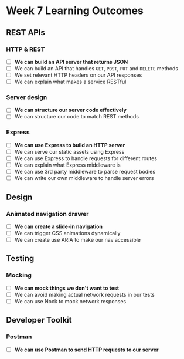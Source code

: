 # Week 7 Learning Outcomes

## REST APIs

### HTTP & REST

- [ ] **We can build an API server that returns JSON**
- [ ] We can build an API that handles `GET`, `POST`, `PUT` and `DELETE` methods
- [ ] We set relevant HTTP headers on our API responses
- [ ] We can explain what makes a service RESTful

### Server design

- [ ] **We can structure our server code effectively**
- [ ] We can structure our code to match REST methods

### Express

- [ ] **We can use Express to build an HTTP server**
- [ ] We can serve our static assets using Express
- [ ] We can use Express to handle requests for different routes
- [ ] We can explain what Express middleware is
- [ ] We can use 3rd party middleware to parse request bodies
- [ ] We can write our own middleware to handle server errors

## Design

### Animated navigation drawer

- [ ] **We can create a slide-in navigation**
- [ ] We can trigger CSS animations dynamically
- [ ] We can create use ARIA to make our nav accessible

## Testing

### Mocking

- [ ] **We can mock things we don't want to test**
- [ ] We can avoid making actual network requests in our tests
- [ ] We can use Nock to mock network responses

## Developer Toolkit

### Postman

- [ ] **We can use Postman to send HTTP requests to our server**
